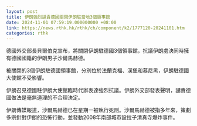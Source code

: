 ```yaml
---
layout: post
title: 伊朗強烈譴責德國關閉伊朗駐當地3個領事館
date: 2024-11-01 07:59:19.000000000 +08:00
link: https://news.rthk.hk/rthk/ch/component/k2/1777120-20241101.htm
categories: rthk
---
```


德國外交部長貝爾伯克宣布，將關閉伊朗駐德國3個領事館，抗議伊朗處決同時擁有德國國籍的伊朗男子沙爾馬赫德。

被關閉的3個伊朗駐德國領事館，分別位於法蘭克福、漢堡和慕尼黑，伊朗駐德國大使館不受影響。

伊朗召見德國駐伊朗大使館臨時代辦表達強烈抗議。伊朗外交部發表聲明，譴責德國做法是毫無道理的不合理決定。

伊朗傳媒報道，沙爾馬赫德已在星期一被執行死刑。沙爾馬赫德被指多年來，策劃多宗針對伊朗的恐怖行動，並發動2008年南部城市設拉子清真寺爆炸事件。
